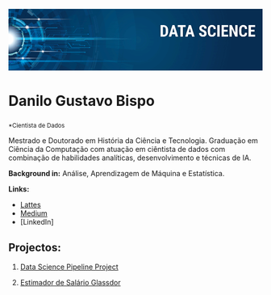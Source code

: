 <p align="center">
  <img src="banner.png" >
</p>

# Danilo Gustavo Bispo
<sub>*Cientista de Dados</sub>

Mestrado e Doutorado em História da Ciência e Tecnologia. Graduação em Ciência da Computação com atuação em ciêntista de dados com combinação de habilidades analíticas, desenvolvimento e técnicas de IA.


**Background in:** Análise, Aprendizagem de Máquina e Estatística.

**Links:**
* [Lattes](http://lattes.cnpq.br/8693491049685707)
* [Medium](https://www.medium.com)
* [LinkedIn]


## Projectos:
1. [Data Science Pipeline Project](https://github.com/danilog-code/datascience_portfolio/tree/master/DataSciencePipelineProject)

2. [Estimador de Salário Glassdor](https://github.com/danilog-code/datascience_portfolio/tree/master/EstimadorSalarioGlassdor)
